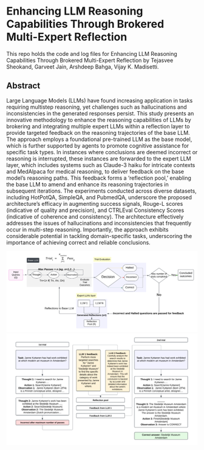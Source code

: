 # Enhancing LLM Reasoning Capabilities Through Brokered Multi-Expert Reflection
This repo holds the code and log files for Enhancing LLM Reasoning Capabilities Through Brokered Multi-Expert Reflection by Tejasvee Sheokand, Garveet Jain, Arshdeep Bahga, Vijay K. Madisetti.

## Abstract
Large Language Models (LLMs) have found increasing application in tasks requiring multistep reasoning, yet challenges such as hallucinations and inconsistencies in the generated responses persist. This study presents an innovative methodology to enhance the reasoning capabilities of LLMs by brokering and integrating multiple expert LLMs within a reflection layer to provide targeted feedback on the reasoning
trajectories of the base LLM. The approach employs a foundational pre-trained LLM as the base model, which is further supported by agents to promote cognitive assistance for specific task types. In instances
where conclusions are deemed incorrect or reasoning is interrupted, these instances are forwarded to the expert LLM layer, which includes systems such as Claude-3 haiku for intricate contexts and MedAlpaca for
medical reasoning, to deliver feedback on the base model’s reasoning paths. This feedback forms a ’reflection pool,’ enabling the base LLM to amend and enhance its reasoning trajectories in subsequent iterations.
The experiments conducted across diverse datasets, including HotPotQA, SimpleQA, and PubmedQA, underscore the proposed architecture’s efficacy in augmenting success signals, Rouge-L scores (indicative
of quality and precision), and CTRLEval Consistency Scores (indicative of coherence and consistency). The architecture effectively addresses the issues of hallucinations and inconsistencies that frequently occur in
multi-step reasoning. Importantly, the approach exhibits considerable potential in tackling domain-specific tasks, underscoring the importance of achieving correct and reliable conclusions.

![Architecture Diagram](./figures/Fig1.png)
![Example Diagram](./figures/Fig2.png)

